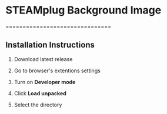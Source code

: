 # STEAMplug Background Image

===============================

## Installation Instructions

1. Download latest release

2. Go to browser's extentions settings

3. Turn on **Developer mode**

4. Click **Load unpacked**

5. Select the directory
